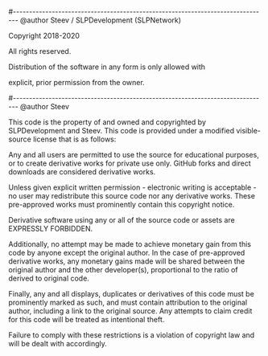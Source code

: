 #-------------------------------------------------------------------------------
@author Steev / SLPDevelopment (SLPNetwork)

Copyright 2018-2020 

All rights reserved.

Distribution of the software in any form is only allowed with

explicit, prior permission from the owner.

#-------------------------------------------------------------------------------
@author Steev

This code is the property of and owned and copyrighted by SLPDevelopment and Steev.
This code is provided under a modified visible-source license that is as follows:

Any and all users are permitted to use the source for educational purposes, or to create derivative works
for private use only. GitHub forks and direct downloads are considered derivative works.

Unless given explicit written permission - electronic writing is acceptable - no user may redistribute this
source code nor any derivative works. These pre-approved works must prominently contain this copyright notice.

Derivative software using any or all of the source code or assets are EXPRESSLY FORBIDDEN.

Additionally, no attempt may be made to achieve monetary gain from this code by anyone except the original author.
In the case of pre-approved derivative works, any monetary gains made will be shared between the original author
and the other developer(s), proportional to the ratio of derived to original code.

Finally, any and all displays, duplicates or derivatives of this code must be prominently marked as such, and must
contain attribution to the original author, including a link to the original source. Any attempts to claim credit
for this code will be treated as intentional theft.

Failure to comply with these restrictions is a violation of copyright law and will be dealt with accordingly.
